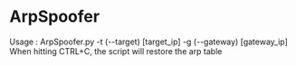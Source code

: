 # ArpSpoofer
Usage : ArpSpoofer.py -t (--target) [target_ip] -g (--gateway) [gateway_ip]
When hitting CTRL+C, the script will restore the arp table

